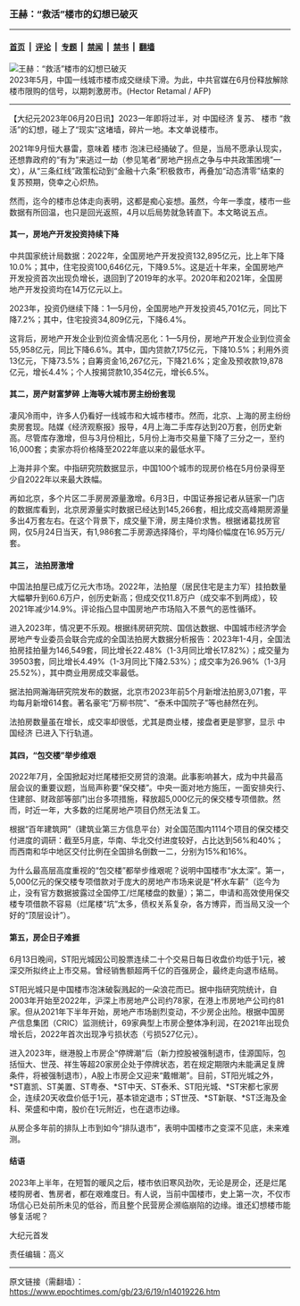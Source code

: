 ### 王赫：“救活”楼市的幻想已破灭

---

#### [首页](../../../..?n14019226) &nbsp;|&nbsp; [评论](../../../../../epoch-comment?n14019226) &nbsp;|&nbsp; [专题](../../../../../epoch-special?n14019226) &nbsp;|&nbsp; [禁闻](../../../../../epoch-news?n14019226) &nbsp;|&nbsp; [禁书](../../../../../books?n14019226) &nbsp;|&nbsp; [翻墙](https://github.com/gfw-breaker/nogfw/blob/master/README.md?n14019226)


<div><img alt="王赫：“救活”楼市的幻想已破灭" class="attachment-djy_600_400 size-djy_600_400 wp-post-image" src="https://i.epochtimes.com/assets/uploads/2023/06/id14017085-000_327G9JX-600x400.jpg"/>
<div class="caption">
 2023年5月，中国一线城市楼市成交继续下滑。为此，中共官媒在6月份释放解除楼市限购的信号，以期刺激房市。(Hector Retamal / AFP)
</div></div><hr/><div class="post_content" id="artbody" itemprop="articleBody">
 <!-- article content begin -->
 <p>
  【大纪元2023年06月20日讯】2023一年即将过半，对
  <ok href="https://www.epochtimes.com/gb/tag/%E4%B8%AD%E5%9B%BD%E7%BB%8F%E6%B5%8E.html">
   中国经济
  </ok>
  复苏、
  <ok href="https://www.epochtimes.com/gb/tag/%E6%A5%BC%E5%B8%82.html">
   楼市
  </ok>
  “救活”的幻想，碰上了“现实”这堵墙，碎片一地。本文单说楼市。
 </p>
 <p>
  2021年9月恒大暴雷，意味着
  <ok href="https://www.epochtimes.com/gb/tag/%E6%A5%BC%E5%B8%82.html">
   楼市
  </ok>
  泡沫已经捅破了。但是，当局不愿承认现实，还想靠政府的“有为”来逃过一劫（参见笔者“房地产拐点之争与中共政策困境”一文），从“三条红线”政策松动到“金融十六条”积极救市，再叠加“动态清零”结束的复苏预期，侥幸之心炽热。
 </p>
 <p>
  然而，迄今的楼市总体走向表明，这都是痴心妄想。虽然，今年一季度，楼市一些数据有所回温，也只是回光返照，4月以后局势就急转直下。本文略说五点。
 </p>
 <h4>
  其一，房地产开发投资持续下降
 </h4>
 <p>
  中共国家统计局数据：2022年，全国房地产开发投资132,895亿元，比上年下降10.0%；其中，住宅投资100,646亿元，下降9.5%。这是近十年来，全国房地产开发投资首次出现负增长，退回到了2019年的水平。2020年和2021年，全国房地产开发投资均在14万亿元以上。
 </p>
 <p>
  2023年，投资仍继续下降：1—5月份，全国房地产开发投资45,701亿元，同比下降7.2%；其中，住宅投资34,809亿元，下降6.4%。
 </p>
 <p>
  这背后，房地产开发企业到位资金情况恶化：1—5月份，房地产开发企业到位资金55,958亿元，同比下降6.6%。其中，国内贷款7,175亿元，下降10.5%；利用外资13亿元，下降73.5%；自筹资金16,267亿元，下降21.6%；定金及预收款19,878亿元，增长4.4%；个人按揭贷款10,354亿元，增长6.5%。
 </p>
 <h4>
  其二，房产财富梦碎 上海等大城市房主纷纷套现
 </h4>
 <p>
  凄风冷雨中，许多人仍看好一线城市和大城市楼市。然而，北京、上海的房主纷纷卖房套现。陆媒《经济观察报》报导，4月上海二手库存达到20万套，创历史新高。尽管库存激增，但与3月份相比，5月份上海市交易量下降了三分之一，至约16,000套；卖家亦将价格降至2022年底以来的最低水平。
 </p>
 <p>
  上海并非个案。中指研究院数据显示，中国100个城市的现房价格在5月份录得至少自2022年以来最大跌幅。
 </p>
 <p>
  再如北京，多个片区二手房房源量激增。6月3日，中国证券报记者从链家一门店的数据库看到，北京房源量实时数据已经达到145,266套，相比成交高峰期房源量多出4万套左右。在这个背景下，成交量下滑，房主降价求售。根据诸葛找房官网，仅5月24日当天，有1,986套二手房源选择降价，平均降价幅度在16.95万元/套。
 </p>
 <h4>
  其三，
  <ok href="https://www.epochtimes.com/gb/tag/%E6%B3%95%E6%8B%8D%E6%88%BF%E6%BF%80%E5%A2%9E.html">
   法拍房激增
  </ok>
 </h4>
 <p>
  中国法拍屋已成万亿元大市场。2022年，法拍屋（居民住宅是主力军）挂拍数量大幅攀升到60.6万户，创历史新高；但成交仅11.8万户（成交率不到两成），较2021年减少14.9%。评论指凸显中国房地产市场陷入不景气的恶性循环。
 </p>
 <p>
  进入2023年，情况更不乐观。根据纬房研究院、国信达数据、中国城市经济学会房地产专业委员会联合完成的全国法拍房大数据分析报告：2023年1-4月，全国法拍房挂拍量为146,549套，同比增长22.48%（1-3月同比增长17.82%）；成交量为39503套，同比增长4.49%（1-3月同比下降2.53%）；成交率为26.96%（1-3月25.52%），其中商业用房成交率最低。
 </p>
 <p>
  据法拍网瀚海研究院发布的数据，北京市2023年前5个月新增法拍房3,071套，平均每月新增614套。著名豪宅“万柳书院”、“泰禾中国院子”等也赫然在列。
 </p>
 <p>
  法拍房数量虽在增长，成交率却很低，尤其是商业楼，接盘者更是寥寥，显示
  <ok href="https://www.epochtimes.com/gb/tag/%E4%B8%AD%E5%9B%BD%E7%BB%8F%E6%B5%8E.html">
   中国经济
  </ok>
  已进入下行轨道。
 </p>
 <h4>
  其四，“包交楼”举步维艰
 </h4>
 <p>
  2022年7月，全国掀起对烂尾楼拒交房贷的浪潮。此事影响甚大，成为中共最高层会议的重要议题，当局声称要“保交楼”。中央一面对地方施压，一面安排央行、住建部、财政部等部门出台多项措施，释放超5,000亿元的保交楼专项借款。然而，时近一年，大多数的烂尾房地产项目仍然无法复工。
 </p>
 <p>
  根据“百年建筑网”（建筑业第三方信息平台）对全国范围内1114个项目的保交楼交付进度的调研：截至5月底，华南、华北交付进度较好，占比达到56%和40%；而西南和华中地区交付比例在全国排名倒数一二，分别为15%和16%。
 </p>
 <p>
  为什么最高层高度重视的“包交楼”都举步维艰呢？说明中国楼市“水太深”。第一，5,000亿元的保交楼专项借款对于庞大的房地产市场来说是“杯水车薪”（迄今为止，没有官方数据披露过全国停工/烂尾楼盘的数量）；第二，申请和高效使用保交楼专项借款不容易（烂尾楼“坑”太多，债权关系复杂，各方博弈，而当局又没一个好的“顶层设计”）。
 </p>
 <h4>
  第五，房企日子难捱
 </h4>
 <p>
  6月13日晚间，ST阳光城因公司股票连续二十个交易日每日收盘价均低于1元，被深交所拟终止上市交易。曾经销售额超两千亿的百强房企，最终走向退市结局。
 </p>
 <p>
  ST阳光城只是中国楼市泡沫破裂溅起的一朵浪花而已。据中指研究院统计，自2003年开始至2022年，沪深上市房地产公司约78家，在港上市房地产公司约81家。但从2021年下半年开始，房地产市场剧烈变动，不少房企出险。根据中国房产信息集团（CRIC）监测统计，69家典型上市房企整体净利润，在2021年出现负增长后，2022年首次出现净亏损状态（亏损527亿元）。
 </p>
 <p>
  进入2023年，继港股上市房企“停牌潮”后（新力控股被强制退市，佳源国际，包括恒大、世茂、祥生等超20家房企处于停牌状态，若在规定期限内未能满足复牌条件，将被强制退市），A股上市房企又迎来“戴帽潮”。目前，ST阳光城之外，*ST嘉凯、ST美置、ST粤泰、*ST中天、ST泰禾、ST阳光城、*ST宋都七家房企，连续20天收盘价低于1元，基本锁定退市；ST世茂、*ST新联、*ST泛海及金科、荣盛和中南，股价在1元附近，也在退市边缘。
 </p>
 <p>
  从房企多年前的排队上市到如今“排队退市”，表明中国楼市之变深不见底，未来难测。
 </p>
 <h4>
  结语
 </h4>
 <p>
  2023年上半年，在短暂的暖风之后，楼市依旧寒风劲吹，无论是房企，还是烂尾楼购房者、售房者，都在艰难度日。有人说，当前中国楼市，史上第一次，不仅市场信心已处前所未见的低谷，而且整个民营房企濒临崩陷的边缘。谁还幻想楼市能够复活呢？
 </p>
 <p>
  大纪元首发
 </p>
 <p>
  责任编辑：高义
 </p>
 <!-- article content end -->
 <div id="below_article_ad">
 </div>
</div>


---

原文链接（需翻墙）：https://www.epochtimes.com/gb/23/6/19/n14019226.htm